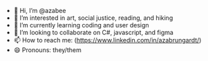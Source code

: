 - 👋 Hi, I’m @azabee
- 👀 I’m interested in art, social justice, reading, and hiking
- 🌱 I’m currently learning coding and user design
- 💞️ I’m looking to collaborate on C#, javascript, and figma
- 📫 How to reach me: (https://www.linkedin.com/in/azabrungardt/)
- 😄 Pronouns: they/them

<!---
azabee/azabee is a ✨ special ✨ repository because its `README.md` (this file) appears on your GitHub profile.
You can click the Preview link to take a look at your changes.
--->
